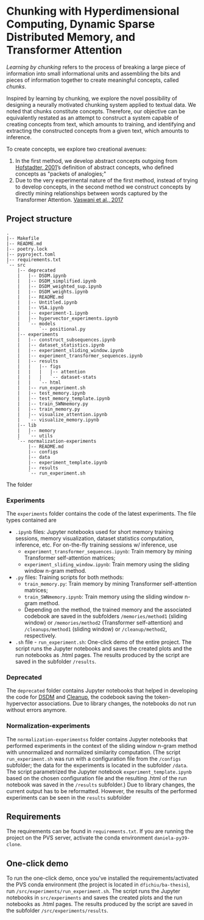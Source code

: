 # Chunking with Hyperdimensional Computing, Dynamic Sparse Distributed Memory, and Transformer Attention 

_Learning by chunking_ refers to the process of breaking a large piece of information into small informational units and assembling the bits and pieces of information together to create meaningful concepts, called _chunks_.

Inspired by learning by chunking, we explore the novel possibility of designing a neurally motivated chunking system applied to textual data. We noted that chunks constitute concepts. Therefore, our objective can be equivalently restated as an attempt to construct a system capable of creating concepts from text, which amounts to training, and identifying and extracting the constructed concepts from a given text, which amounts to inference.

To create concepts, we explore two creational avenues: 
1. In the first method, we develop abstract concepts outgoing from [Hofstadter, 2001](http://worrydream.com/refs/Hofstadter%20-%20Analogy%20as%20the%20Core%20of%20Cognition.pdf)’s definition of abstract concepts, who defined concepts as "packets of analogies;"
2. Due to the very experimental nature of the first method, instead of trying to develop concepts, in the second method we construct concepts by directly mining relationships between words captured by the Transformer Attention. [Vaswani et al., 2017](https://arxiv.org/pdf/1706.03762.pdf)

## Project structure
```
.
|-- Makefile
|-- README.md
|-- poetry.lock
|-- pyproject.toml
|-- requirements.txt
`-- src
    |-- deprecated
    |   |-- DSDM.ipynb
    |   |-- DSDM_simplified.ipynb
    |   |-- DSDM_weighted_sup.ipynb
    |   |-- DSDM_weights.ipynb
    |   |-- README.md
    |   |-- Untitled.ipynb
    |   |-- VSA.ipynb
    |   |-- experiment-1.ipynb
    |   |-- hypervector_experiments.ipynb
    |   `-- models
    |       `-- positional.py
    |-- experiments
    |   |-- construct_subsequences.ipynb
    |   |-- dataset_statistics.ipynb
    |   |-- experiment_sliding_window.ipynb
    |   |-- experiment_transformer_sequences.ipynb
    |   |-- results
    |   |   |-- figs
    |   |   |   |-- attention
    |   |   |   `-- dataset-stats
    |   |   `-- html
    |   |-- run_experiment.sh
    |   |-- test_memory.ipynb
    |   |-- test_memory_template.ipynb
    |   |-- train_SWNmemory.py
    |   |-- train_memory.py
    |   |-- visualize_attention.ipynb
    |   `-- visualize_memory.ipynb
    |-- lib
    |   |-- memory
    |   `-- utils
    `-- normalization-experiments
        |-- README.md
        |-- configs
        |-- data
        |-- experiment_template.ipynb
        |-- results
        `-- run_experiment.sh
```




The folder
### Experiments
The `experiments` folder contains the code of the latest experiments. The file types contained are
* `.ipynb` files: Jupyter notebooks used for short memory training sessions, memory visualization, dataset statistics computation, inference, etc.  For on-the-fly training sessions w/ inference, use
  * `experiment_transformer_sequences.ipynb`: Train memory by mining Transformer self-attention matrices;
  * `experiment_sliding_window.ipynb`: Train memory using the sliding window n-gram method.
* `.py` files: Training scripts for both methods:
  * `train_memory.py`: Train memory by mining Transformer self-attention matrices;
  * `train_SWNmemory.ipynb`: Train memory using the sliding window n-gram method.
  * Depending on the method, the trained memory and the associated codebook are saved in the subfolders `/memories/method1` (sliding window) or `/memories/method2` (Transformer self-attention) and `/cleanups/method1` (sliding window) or `/cleanup/method2`, respectively.
* `.sh` file - `run_experiment.sh`: One-click demo of the entire project. The script runs the Jupyter notebooks and saves the created plots and the run notebooks as .html pages. The results produced by the script are saved in the subfolder `/results`. 

### Deprecated
The `deprecated` folder contains Jupyter notebooks that helped in developing the code for [DSDM](https://github.com/dfichiu/ba-thesis/blob/master/src/lib/memory/DSDM.py) and [Cleanup](https://github.com/dfichiu/ba-thesis/blob/master/src/lib/utils/cleanup.py), the codebook saving the token-hypervector associations. Due to library changes, the notebooks do not run without errors anymore.

### Normalization-experiments
The `normalization-experimentss` folder contains Jupyter notebooks that performed experiments in the context of the sliding window n-gram method with unnormalized and normalized similarity computation. (The script `run_experiment.sh` was run with a configuration file from the `/configs` subfolder; the data for the experiments is located in the subfolder `/data`. The script parametrized the Jupyter notebook `experiment_template.ipynb` based on the chosen configuration file and the resulting .html of the run notebook was saved in the `/results` subfolder.) Due to library changes, the current output has to be reformatted. However, the results of the performed experiments can be seen in the `results` subfolder

## Requirements
The requirements can be found in `requirements.txt`. If you are running the project on the PVS server, activate the conda environment `daniela-py39-clone`.

## One-click demo
To run the one-click demo, once you've installed the requirements/activated the PVS conda environment (the project is located in `dfichiu/ba-thesis`), run `/src/experiments/run_experiment.sh`.
The script runs the Jupyter notebooks in `src/experiments` and saves the created plots and the run notebooks as .html pages. The results produced by the script are saved in the subfolder `/src/experiments/results`. 
